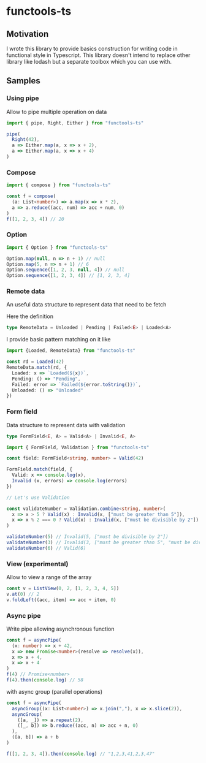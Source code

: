 # functools-ts

## Motivation

I wrote this library to provide basics construction for writing code in functional style in Typescript.
This library doesn't intend to replace other library like lodash but a separate toolbox which you can use with.

## Samples

### Using pipe

Allow to pipe multiple operation on data

```typescript
import { pipe, Right, Either } from "functools-ts"

pipe(
  Right(42),
  a => Either.map(a, x => x + 2),
  a => Either.map(a, x => x + 4)
)
```

### Compose

```typescript
import { compose } from "functools-ts"

const f = compose(
  (a: List<number>) => a.map(x => x * 2),
  a => a.reduce((acc, num) => acc + num, 0)
)
f([1, 2, 3, 4]) // 20
```

### Option

```typescript
import { Option } from "functools-ts"

Option.map(null, n => n + 1) // null
Option.map(5, n => n + 1) // 6
Option.sequence([1, 2, 3, null, 4]) // null
Option.sequence([1, 2, 3, 4]) // [1, 2, 3, 4]
```

### Remote data

An useful data structure to represent data that need to be fetch

Here the definition
```typescript
type RemoteData = Unloaded | Pending | Failed<E> | Loaded<A>
```

I provide basic pattern matching on it like

```typescript
import {Loaded, RemoteData} from "functools-ts"

const rd = Loaded(42)
RemoteData.match(rd, {
  Loaded: x => `Loaded(${x})`,
  Pending: () => "Pending",
  Failed: error => `Failed(${error.toString()})`,
  Unloaded: () => "Unloaded"
})
```

### Form field

Data structure to represent data with validation

```typescript
type FormField<E, A> = Valid<A> | Invalid<E, A>
```

```typescript
import { FormField, Validation } from "functools-ts"

const field: FormField<string, number> = Valid(42)

FormField.match(field, {
  Valid: x => console.log(x),
  Invalid (x, errors) => console.log(errors)
})

// Let's use Validation

const validateNumber = Validation.combine<string, number>(
  x => x > 5 ? Valid(x) : Invalid(x, ["must be greater than 5"]),
  x => x % 2 === 0 ? Valid(x) : Invalid(x, ["must be divisible by 2"])
)

validateNumber(5) // Invalid(5, ["must be divisible by 2"])
validateNumber(3) // Invalid(3, ["must be greater than 5", "must be divisible by 2"])
validateNumber(6) // Valid(6)

```

### View (experimental)

Allow to view a range of the array

```typescript
const v = ListView(0, 2, [1, 2, 3, 4, 5])
v.at(0) // 2
v.foldLeft((acc, item) => acc + item, 0)
```

### Async pipe

Write pipe allowing asynchronous function 

```typescript
const f = asyncPipe(
  (x: number) => x + 42,
  x => new Promise<number>(resolve => resolve(x)),
  x => x + 4,
  x => x + 4
)
f(4) // Promise<number>
f(4).then(console.log) // 58
```

with async group (parallel operations)
```typescript
const f = asyncPipe(
  asyncGroup((x: List<number>) => x.join(","), x => x.slice(2)),
  asyncGroup(
    ([a, _]) => a.repeat(2),
    ([_, b]) => b.reduce((acc, n) => acc + n, 0)
  ),
  ([a, b]) => a + b
)

f([1, 2, 3, 4]).then(console.log) // "1,2,3,41,2,3,47"
```

